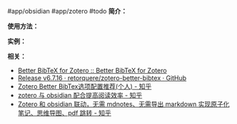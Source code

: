 #app/obsidian #app/zotero #todo 
**简介：**


**使用方法：**


**实例：**


**相关：**
* [Better BibTeX for Zotero :: Better BibTeX for Zotero](https://retorque.re/zotero-better-bibtex/)
* [Release v6.7.16 · retorquere/zotero-better-bibtex · GitHub](https://github.com/retorquere/zotero-better-bibtex/releases/tag/v6.7.16)
* [Zotero Better BibTex选项配置推荐(个人) - 知乎](https://zhuanlan.zhihu.com/p/458340252)
* [zotero 与 obsidian 配合提高阅读效率 - 知乎](https://zhuanlan.zhihu.com/p/389205793)
* [Zotero 和 obsidian 联动，无需 mdnotes、无需导出 markdown 实现原子化笔记、思维导图、pdf 跳转 - 知乎](https://zhuanlan.zhihu.com/p/439177612)
